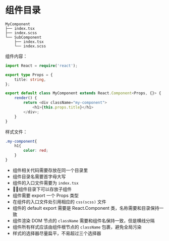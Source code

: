 # 组件目录
```
MyComponent
├── index.tsx
├── index.scss
└── SubComponent
    ├── index.tsx
    └── index.scss
```
组件内容：
```typescript
import React = require('react');

export type Props = {
	title: string,
};

export default class MyComponent extends React.Component<Props, {}> {
	render() {
		return <div className="my-component">
			<h1>{this.props.title}</h1>
		</div>;
	}
}
```

样式文件：
```scss
.my-component{
	h1{
		color: red;
	}
}
```

- 组件相关代码需要存放在同一个目录里
- 组件目录名需要首字母大写
- 组件的入口文件需要为 `index.tsx`
- 组件目录下可以存放子组件
- 组件需要 export 一个 Props 类型
- 在组件的入口文件处引用相应的 `css(scss)` 文件
- 组件的 default export 需要是 React.Component 类，名称需要和目录保持一致
- 组件渲染 DOM 节点的 `className` 需要和组件名保持一致，但是横线分隔
- 组件所有样式应该由组件根节点的 `className` 包裹，避免全局污染
- 样式的选择器尽量扁平，不易超过三个选择器
